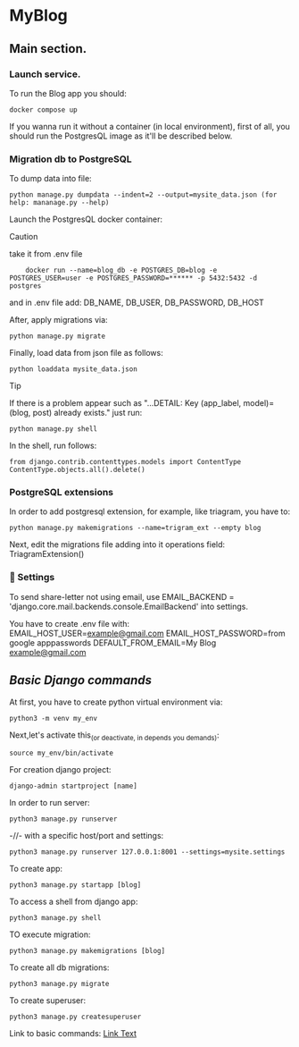 # MyBlog

## Main section.

### Launch service. 
To run the Blog app you should:
```
docker compose up
```
If you wanna run it without a container (in local environment),
first of all, you should run the PostgresQL image as it'll be
described below.

### Migration db to PostgreSQL
To dump data into file:
```
python manage.py dumpdata --indent=2 --output=mysite_data.json (for help: mananage.py --help)
```
Launch the PostgresQL docker container:
> [!CAUTION]
> take it from .env file
```
    docker run --name=blog_db -e POSTGRES_DB=blog -e POSTGRES_USER=user -e POSTGRES_PASSWORD=****** -p 5432:5432 -d postgres
```
and in .env file add:
    DB_NAME, DB_USER, DB_PASSWORD, DB_HOST

After, apply migrations via:
```
python manage.py migrate
```

Finally, load data from json file as follows:
```
python loaddata mysite_data.json
```
> [!TIP]
> If there is a problem appear such as "...DETAIL:  Key (app_label, model)=(blog, post) already exists." just run:
> ```
> python manage.py shell
> ```
> In the shell, run follows:
> ```
> from django.contrib.contenttypes.models import ContentType
> ContentType.objects.all().delete()
> ```
### PostgreSQL extensions
In order to add postgresql extension, for example, like triagram, you have to:
```
python manage.py makemigrations --name=trigram_ext --empty blog
```
Next, edit the migrations file adding into it operations field:
    TriagramExtension()

### :dart: Settings
To send share-letter not using email, use 
EMAIL_BACKEND = 'django.core.mail.backends.console.EmailBackend' into settings.
    
You have to create .env file with:  
EMAIL_HOST_USER=<example@gmail.com>
EMAIL_HOST_PASSWORD=from google apppasswords
DEFAULT_FROM_EMAIL=My Blog <example@gmail.com>

## _Basic Django commands_

At first, you have to create python virtual environment via:
```
python3 -m venv my_env
```
Next,let's activate this<sub>(or deactivate, in depends you demands)</sub>:
```
source my_env/bin/activate
```
For creation django project:
```
django-admin startproject [name]
```
In order to run server:
```
python3 manage.py runserver
```
-//- with a specific host/port and settings:
```
python3 manage.py runserver 127.0.0.1:8001 --settings=mysite.settings
```
To create app:
```
python3 manage.py startapp [blog]
```
To access a shell from django app:
```
python3 manage.py shell
```
TO execute migration:
```
python3 manage.py makemigrations [blog]
```
To create all db migrations:
```
python3 manage.py migrate
```
To create superuser:
```
python3 manage.py createsuperuser
```

Link to basic commands: [Link Text](#basic-django-commands)
